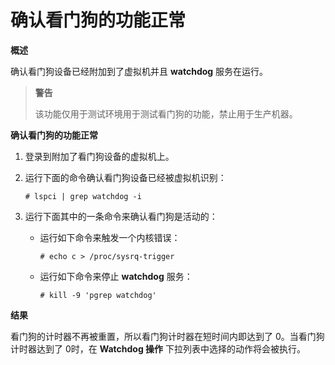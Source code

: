 # 确认看门狗的功能正常

**概述**

确认看门狗设备已经附加到了虚拟机并且 **watchdog** 服务在运行。

> **警告**
>
> 该功能仅用于测试环境用于测试看门狗的功能，禁止用于生产机器。


**确认看门狗的功能正常**

1. 登录到附加了看门狗设备的虚拟机上。

2. 运行下面的命令确认看门狗设备已经被虚拟机识别：

   ```# lspci | grep watchdog -i```

3. 运行下面其中的一条命令来确认看门狗是活动的：

   * 运行如下命令来触发一个内核错误：

     ```# echo c > /proc/sysrq-trigger```

   * 运行如下命令来停止 **watchdog** 服务：

     ```# kill -9 'pgrep watchdog'```


**结果**

看门狗的计时器不再被重置，所以看门狗计时器在短时间内即达到了 0。当看门狗计时器达到了 0时，在 **Watchdog 操作** 下拉列表中选择的动作将会被执行。
